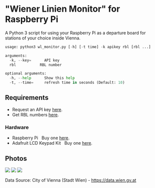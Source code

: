 # "Wiener Linien Monitor" for Raspberry Pi
A Python 3 script for using your Raspberry Pi as a departure board for stations of your choice inside Vienna.
```python
usage: python3 wl_monitor.py [-h] [-t time] -k apikey rbl [rbl ...]

arguments:
  -k, --key=	  API key
  rbl           RBL number

optional arguments:
  -h, --help	  Show this help
  -t, --time=	  refresh time in seconds (Default: 10)
```
## Requirements
* Request an API key [here](https://www.wien.gv.at/formularserver2/user/formular.aspx?pid=3b49a23de1ff43efbc45ae85faee31db&pn=B0718725a79fb40f4bb4b7e0d2d49f1d1).  
* Get RBL numbers [here](https://till.mabe.at/rbl/).
### Hardware
* Raspberry Pi&nbsp;&nbsp;&nbsp;Buy one [here](https://www.raspberrypi.org/products/).  
* Adafruit LCD Keypad Kit&nbsp;&nbsp;&nbsp;Buy one [here](https://www.adafruit.com/category/808).


## Photos
![](https://raw.githubusercontent.com/mabe-at/WL-Monitor-Pi/master/PHOTOS/photo1.jpg)
![](https://raw.githubusercontent.com/mabe-at/WL-Monitor-Pi/master/PHOTOS/photo2.jpg)
![](https://raw.githubusercontent.com/mabe-at/WL-Monitor-Pi/master/PHOTOS/photo3.jpg)



Data Source: City of Vienna (Stadt Wien) - https://data.wien.gv.at
